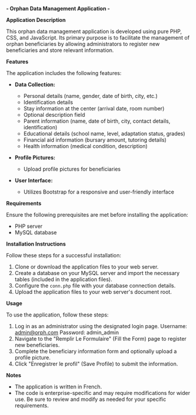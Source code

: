 **- Orphan Data Management Application -**

**Application Description**

This orphan data management application is developed using pure PHP, CSS, and JavaScript. Its primary purpose is to facilitate the management of orphan beneficiaries by allowing administrators to register new beneficiaries and store relevant information.

**Features**

The application includes the following features:

* **Data Collection:** 
  - Personal details (name, gender, date of birth, city, etc.)
  - Identification details
  - Stay information at the center (arrival date, room number)
  - Optional description field
  - Parent information (name, date of birth, city, contact details, identification)
  - Educational details (school name, level, adaptation status, grades)
  - Financial aid information (bursary amount, tutoring details)
  - Health information (medical condition, description)

* **Profile Pictures:**
  - Upload profile pictures for beneficiaries

* **User Interface:**
  - Utilizes Bootstrap for a responsive and user-friendly interface

**Requirements**

Ensure the following prerequisites are met before installing the application:

* PHP server
* MySQL database

**Installation Instructions**

Follow these steps for a successful installation:

1. Clone or download the application files to your web server.
2. Create a database on your MySQL server and import the necessary tables (included in the application files).
3. Configure the `conn.php` file with your database connection details.
4. Upload the application files to your web server's document root.

**Usage**

To use the application, follow these steps:

1. Log in as an administrator using the designated login page.
  Username: admin@orph.com
  Password: admin_admin
3. Navigate to the "Remplir Le Formulaire" (Fill the Form) page to register new beneficiaries.
4. Complete the beneficiary information form and optionally upload a profile picture.
5. Click "Enregistrer le profil" (Save Profile) to submit the information.

**Notes**

* The application is written in French.
* The code is enterprise-specific and may require modifications for wider use. Be sure to review and modify as needed for your specific requirements.
